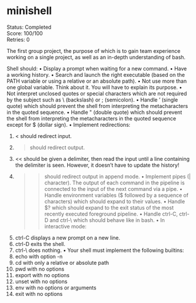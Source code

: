 # minishell
Status: Completed </br>
Score: 100/100 </br>
Retries: 0

The first group project, the purpose of which is to gain team experience working on a single project, as well as an in-depth understanding of bash. </br>

Shell should:
• Display a prompt when waiting for a new command.
• Have a working history.
• Search and launch the right executable (based on the PATH variable or using a relative or an absolute path).
• Not use more than one global variable. Think about it. You will have to explain its purpose.
• Not interpret unclosed quotes or special characters which are not required by the subject such as \ (backslash) or ; (semicolon).
• Handle ’ (single quote) which should prevent the shell from interpreting the metacharacters in the quoted sequence.
• Handle " (double quote) which should prevent the shell from interpreting the metacharacters in the quoted sequence except for $ (dollar sign).
• Implement redirections:
1) < should redirect input.
2) > should redirect output.
3) << should be given a delimiter, then read the input until a line containing the delimiter is seen. However, it doesn’t have to update the history!
4) >> should redirect output in append mode.
• Implement pipes (| character). The output of each command in the pipeline is connected to the input of the next command via a pipe.
• Handle environment variables ($ followed by a sequence of characters) which should expand to their values.
• Handle $? which should expand to the exit status of the most recently executed foreground pipeline.
• Handle ctrl-C, ctrl-D and ctrl-\ which should behave like in bash.
• In interactive mode:
1) ctrl-C displays a new prompt on a new line.
2) ctrl-D exits the shell.
3) ctrl-\ does nothing.
• Your shell must implement the following builtins:
1) echo with option -n
2) cd with only a relative or absolute path
3) pwd with no options
4) export with no options
5) unset with no options
6) env with no options or arguments
7) exit with no options
